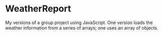 # WeatherReport
My versions of a group project using JavaScript. One version loads the weather information from a series of arrays; one uses an array of objects.
